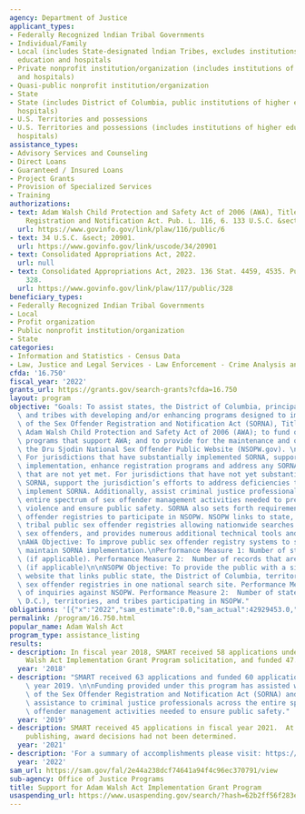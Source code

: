 ```yaml
---
agency: Department of Justice
applicant_types:
- Federally Recognized lndian Tribal Governments
- Individual/Family
- Local (includes State-designated lndian Tribes, excludes institutions of higher
  education and hospitals
- Private nonprofit institution/organization (includes institutions of higher education
  and hospitals)
- Quasi-public nonprofit institution/organization
- State
- State (includes District of Columbia, public institutions of higher education and
  hospitals)
- U.S. Territories and possessions
- U.S. Territories and possessions (includes institutions of higher education and
  hospitals)
assistance_types:
- Advisory Services and Counseling
- Direct Loans
- Guaranteed / Insured Loans
- Project Grants
- Provision of Specialized Services
- Training
authorizations:
- text: Adam Walsh Child Protection and Safety Act of 2006 (AWA), Title I, Sex Offender
    Registration and Notification Act. Pub. L. 116, 6. 133 U.S.C. &sect; 13, 113.
  url: https://www.govinfo.gov/link/plaw/116/public/6
- text: 34 U.S.C. &sect; 20901.
  url: https://www.govinfo.gov/link/uscode/34/20901
- text: Consolidated Appropriations Act, 2022.
  url: null
- text: Consolidated Appropriations Act, 2023. 136 Stat. 4459, 4535. Pub. L. 117,
    328.
  url: https://www.govinfo.gov/link/plaw/117/public/328
beneficiary_types:
- Federally Recognized Indian Tribal Governments
- Local
- Profit organization
- Public nonprofit institution/organization
- State
categories:
- Information and Statistics - Census Data
- Law, Justice and Legal Services - Law Enforcement - Crime Analysis and Data
cfda: '16.750'
fiscal_year: '2022'
grants_url: https://grants.gov/search-grants?cfda=16.750
layout: program
objective: "Goals: To assist states, the District of Columbia, principal U.S. territories\
  \ and tribes with developing and/or enhancing programs designed to implement requirements\
  \ of the Sex Offender Registration and Notification Act (SORNA), Title I of the\
  \ Adam Walsh Child Protection and Safety Act of 2006 (AWA); to fund other grant\
  \ programs that support AWA; and to provide for the maintenance and operation of\
  \ the Dru Sjodin National Sex Offender Public Website (NSOPW.gov). \n\nObjectives:\
  \ For jurisdictions that have substantially implemented SORNA, support continued\
  \ implementation, enhance registration programs and address any SORNA requirements\
  \ that are not yet met. For jurisdictions that have not yet substantially implemented\
  \ SORNA, support the jurisdiction’s efforts to address deficiencies to substantially\
  \ implement SORNA. Additionally, assist criminal justice professionals across the\
  \ entire spectrum of sex offender management activities needed to prevent sexual\
  \ violence and ensure public safety. SORNA also sets forth requirements for sex\
  \ offender registries to participate in NSOPW. NSOPW links to state, territory and\
  \ tribal public sex offender registries allowing nationwide searches for registered\
  \ sex offenders, and provides numerous additional technical tools and resources.\n\
  \nAWA Objective: To improve public sex offender registry systems to support and\
  \ maintain SORNA implementation.\nPerformance Measure 1: Number of staff trained\
  \ (if applicable). Performance Measure 2:  Number of records that are automated\
  \ (if applicable)\n\nNSOPW Objective: To provide the public with a single U.S. government\
  \ website that links public state, the District of Columbia, territorial, and tribal\
  \ sex offender registries in one national search site. Performance Measure 1:  Number\
  \ of inquiries against NSOPW. Performance Measure 2:  Number of states (including\
  \ D.C.), territories, and tribes participating in NSOPW."
obligations: '[{"x":"2022","sam_estimate":0.0,"sam_actual":42929453.0,"usa_spending_actual":40515042.99},{"x":"2023","sam_estimate":20000000.0,"sam_actual":0.0,"usa_spending_actual":20110026.16},{"x":"2024","sam_estimate":20000000.0,"sam_actual":0.0,"usa_spending_actual":-303272.03}]'
permalink: /program/16.750.html
popular_name: Adam Walsh Act
program_type: assistance_listing
results:
- description: In fiscal year 2018, SMART received 58 applications under the Adam
    Walsh Act Implementation Grant Program solicitation, and funded 47.
  year: '2018'
- description: "SMART received 63 applications and funded 60 applications in fiscal\
    \ year 2019. \n\nFunding provided under this program has assisted with implementation\
    \ of the Sex Offender Registration and Notification Act (SORNA) and has provided\
    \ assistance to criminal justice professionals across the entire spectrum of sex\
    \ offender management activities needed to ensure public safety."
  year: '2019'
- description: SMART received 45 applications in fiscal year 2021.  At the time of
    publishing, award decisions had not been determined.
  year: '2021'
- description: 'For a summary of accomplishments please visit: https://www.ojp.gov/files/archives/pressreleases/2022/doj-awards-20-million-help-register-and-track-sex-offenders'
  year: '2022'
sam_url: https://sam.gov/fal/2e44a238dcf74641a94f4c96ec370791/view
sub-agency: Office of Justice Programs
title: Support for Adam Walsh Act Implementation Grant Program
usaspending_url: https://www.usaspending.gov/search/?hash=62b2ff56f283e14723328d9e0c6c5691
---
```


